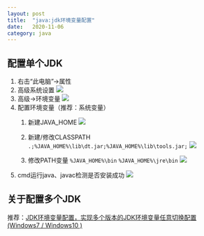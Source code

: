 ```yaml
---
layout: post
title:  "java:jdk环境变量配置"
date:   2020-11-06
category: java
---
```

## 配置单个JDK
1. 右击“此电脑”->属性
2. 高级系统设置
      ![](https://img2020.cnblogs.com/blog/1752736/202010/1752736-20201022103921994-840566324.png)
3. 高级->环境变量
      ![](https://img2020.cnblogs.com/blog/1752736/202010/1752736-20201022104048126-2097596368.png)
4. 配置环境变量（推荐：系统变量）
      1. 新建JAVA_HOME
            ![](https://img2020.cnblogs.com/blog/1752736/202010/1752736-20201022104112034-1718989990.png)
      2. 新建/修改CLASSPATH
            `.;%JAVA_HOME%\lib\dt.jar;%JAVA_HOME%\lib\tools.jar;`
            ![](https://img2020.cnblogs.com/blog/1752736/202010/1752736-20201022104429418-1416311406.png)

      3. 修改PATH变量
            `%JAVA_HOME%\bin`
            `%JAVA_HOME%\jre\bin`
            ![](https://img2020.cnblogs.com/blog/1752736/202010/1752736-20201022104225633-2125731679.png)
5. cmd运行java、javac检测是否安装成功
      ![](https://img2020.cnblogs.com/blog/1752736/202010/1752736-20201022104211838-881716923.png)
## 关于配置多个JDK
推荐：[JDK环境变量配置，实现多个版本的JDK环境变量任意切换配置(Windows7 / Windows10 )](https://www.cnblogs.com/yuyu666/p/12666506.html)
